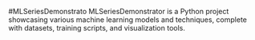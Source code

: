 #MLSeriesDemonstrato
 MLSeriesDemonstrator is a Python project showcasing various machine learning models and techniques, complete with datasets, training scripts, and visualization tools.
